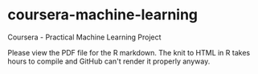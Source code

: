 # coursera-machine-learning
Coursera - Practical Machine Learning Project

Please view the PDF file for the R markdown. 
The knit to HTML in R takes hours to compile and GitHub can't render it properly anyway.
